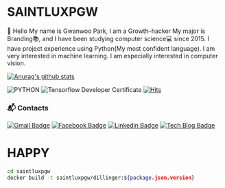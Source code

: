 # SAINTLUXPGW

👋 Hello My name is Gwanwoo Park, I am a Growth-hacker
My major is Branding📚, and I have been studying computer science💻 since 2015. 
I have project experience using Python(My most confident language). 
I am very interested in machine learning. I am especially interested in computer vision.

[![Anurag's github stats](https://github-readme-stats.vercel.app/api?username=saintluxpgw)](https://github.com/saintluxpgw/github-readme-stats)

![PYTHON](https://img.shields.io/badge/PYTHON-%E2%98%85%E2%98%85%E2%98%85%E2%98%85%E2%98%86-0696D7?style=plastic&logo=Python&logoColor=white) ![Tensorflow Developer Certificate](https://img.shields.io/badge/Tensorflow%20Developer%20Certificate-FF6F00?logo=tensorflow&logoColor=white)
[![Hits](https://hits.eeyoufarm.com/api/count/incr/badge.svg?url=https%3A%2F%2Fgithub.com%2Fsaintluxpgw&count_bg=%23FFBC00&title_bg=%23555555&icon=&icon_color=%23E7E7E7&title=hits&edge_flat=false)](https://hits.seeyoufarm.com)


### :mailbox_with_mail: Contacts
[![Gmail Badge](https://img.shields.io/badge/Gmail-d14836?style=flat-square&logo=Gmail&logoColor=white&link=mailto:saintluxpgw@gmail.com)](mailto:saintluxpgw@gmail.com) [![Facebook Badge](https://img.shields.io/badge/facebook-1877f2?style=flat-square&logo=facebook&logoColor=white&link=https://www.facebook.com/gwanwooparkk)](https://www.facebook.com/gwanwooparkk) [![Linkedin Badge](https://img.shields.io/badge/-LinkedIn-blue?style=flat-square&logo=Linkedin&logoColor=white&link=https://www.linkedin.com/in/saintluxpgw)](https://www.linkedin.com/in/saintluxpgw) [![Tech Blog Badge](http://img.shields.io/badge/-Tech%20blog-black?style=flat-square&logo=github&link=https://search.naver.com/search.naver?where=nexearch&sm=tab_etc&mra=bjky&pkid=1&os=16983242&query=%EB%B0%95%EA%B4%80%EC%9A%B0)](https://search.naver.com/search.naver?where=nexearch&sm=tab_etc&mra=bjky&pkid=1&os=16983242&query=%EB%B0%95%EA%B4%80%EC%9A%B0)



# HAPPY
```sh
cd saintluxpgw
docker build -t saintluxpgw/dillinger:${package.json.version}
```

